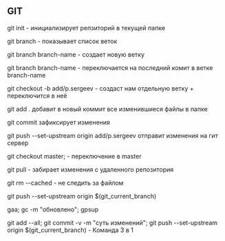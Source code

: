 ## GIT

git init - инициализирует репзиторий в текущей папке

git branch - показывает список веток

git branch branch-name - создает новую ветку 

git branch branch-name - переключается на последний комит в ветке branch-name

git checkout -b add/p.sergeev - создаст нам отдельную ветку + переключится в неё

git add . добавит в новый коммит все изменившиеся файлы в папке

git commit зафиксирует изменения

git push --set-upstream origin add/p.sergeev отправит изменения на гит сервер

git checkout master; - переключение в master

git pull - забирает изменения с удаленного репозитория

git rm --cached <file> - не следить за файлом

git push --set-upstream origin $(git_current_branch)

gaa; gc -m "обновлено"; gpsup

git add --all; git commit -v -m "суть изменений"; git push --set-upstream origin $(git_current_branch) -  Команда 3 в 1